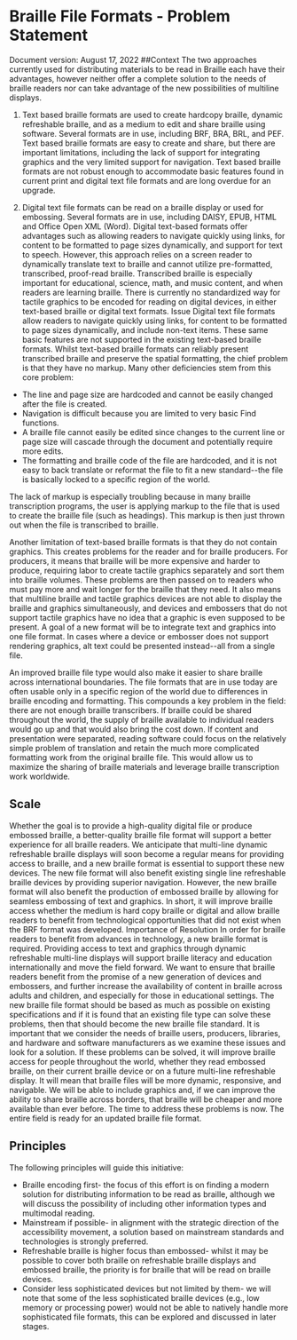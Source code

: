 # Braille File Formats - Problem Statement
Document version: August 17, 2022
##Context
The two approaches currently used for distributing materials to be read in Braille each have their advantages, however neither offer a complete solution to the needs of braille readers nor can take advantage of the new possibilities of multiline displays.

1. Text based braille formats are used to create hardcopy braille, dynamic refreshable braille, and as a medium to edit and share braille using software. Several formats are in use, including BRF, BRA, BRL, and PEF. Text based braille formats are easy to create and share, but there are important limitations, including the lack of support for integrating graphics and the very limited support for navigation. Text based braille formats are not robust enough to accommodate basic features found in current print and digital text file formats and are long overdue for an upgrade. 

2. Digital text file formats can be read on a braille display or used for embossing. Several formats are in use, including DAISY, EPUB, HTML and Office Open XML (Word). Digital text-based formats offer advantages such as allowing readers to navigate quickly using links, for content to be formatted to page sizes dynamically, and support for text to speech. However, this approach relies on a screen reader to dynamically translate text to braille and cannot utilize pre-formatted, transcribed, proof-read braille. Transcribed braille is especially important for educational, science, math, and music content, and when readers are learning braille.
There is currently no standardized way for tactile graphics to be encoded for reading on digital devices, in either text-based braille or digital text formats.
Issue
Digital text file formats allow readers to navigate quickly using links, for content to be formatted to page sizes dynamically, and include non-text items. These same basic features are not supported in the existing text-based braille formats. 
Whilst text-based braille formats can reliably present transcribed braille and preserve the spatial formatting, the chief problem is that they have no markup. Many other deficiencies stem from this core problem:
* The line and page size are hardcoded and cannot be easily changed after the file is created.
* Navigation is difficult because you are limited to very basic Find functions.
* A braille file cannot easily be edited since changes to the current line or page size will cascade through the document and potentially require more edits.
* The formatting and braille code of the file are hardcoded, and it is not easy to back translate or reformat the file to fit a new standard--the file is basically locked to a specific region of the world.

The lack of markup is especially troubling because in many braille transcription programs, the user is applying markup to the file that is used to create the braille file (such as headings). This markup is then just thrown out when the file is transcribed to braille.

Another limitation of text-based braille formats is that they do not contain graphics. This creates problems for the reader and for braille producers. For producers, it means that braille will be more expensive and harder to produce, requiring labor to create tactile graphics separately and sort them into braille volumes. These problems are then passed on to readers who must pay more and wait longer for the braille that they need. It also means that multiline braille and tactile graphics devices are not able to display the braille and graphics simultaneously, and devices and embossers that do not support tactile graphics have no idea that a graphic is even supposed to be present. A goal of a new format will be to integrate text and graphics into one file format. In cases where a device or embosser does not support rendering graphics, alt text could be presented instead--all from a single file.

An improved braille file type would also make it easier to share braille across international boundaries. The file formats that are in use today are often usable only in a specific region of the world due to differences in braille encoding and formatting. This compounds a key problem in the field: there are not enough braille transcribers. If braille could be shared throughout the world, the supply of braille available to individual readers would go up and that would also bring the cost down.
If content and presentation were separated, reading software could focus on the relatively simple problem of translation and retain the much more complicated formatting work from the original braille file. This would allow us to maximize the sharing of braille materials and leverage braille transcription work worldwide.

## Scale

Whether the goal is to provide a high-quality digital file or produce embossed braille, a better-quality braille file format will support a better experience for all braille readers. We anticipate that multi-line dynamic refreshable braille displays will soon become a regular means for providing access to braille, and a new braille format is essential to support these new devices. The new file format will also benefit existing single line refreshable braille devices by providing superior navigation. However, the new braille format will also benefit the production of embossed braille by allowing for seamless embossing of text and graphics. In short, it will improve braille access whether the medium is hard copy braille or digital and allow braille readers to benefit from technological opportunities that did not exist when the BRF format was developed. 
Importance of Resolution
In order for braille readers to benefit from advances in technology, a new braille format is required. Providing access to text and graphics through dynamic refreshable multi-line displays will support braille literacy and education internationally and move the field forward. We want to ensure that braille readers benefit from the promise of a new generation of devices and embossers, and further increase the availability of content in braille across adults and children, and especially for those in educational settings. 
The new braille file format should be based as much as possible on existing specifications and if it is found that an existing file type can solve these problems, then that should become the new braille file standard. It is important that we consider the needs of braille users, producers, libraries, and hardware and software manufacturers as we examine these issues and look for a solution.
If these problems can be solved, it will improve braille access for people throughout the world, whether they read embossed braille, on their current braille device or on a future multi-line refreshable display. It will mean that braille files will be more dynamic, responsive, and navigable. We will be able to include graphics and, if we can improve the ability to share braille across borders, that braille will be cheaper and more available than ever before. The time to address these problems is now. The entire field is ready for an updated braille file format.

## Principles

The following principles will guide this initiative:
* Braille encoding first- the focus of this effort is on finding a modern solution for distributing information to be read as braille, although we will discuss the possibility of including other information types and multimodal reading.
* Mainstream if possible- in alignment with the strategic direction of the accessibility movement, a solution based on mainstream standards and technologies is strongly preferred.
* Refreshable braille is higher focus than embossed- whilst it may be possible to cover both braille on refreshable braille displays and embossed braille, the priority is for braille that will be read on braille devices.
* Consider less sophisticated devices but not limited by them- we will note that some of the less sophisticated braille devices (e.g., low memory or processing power) would not be able to natively handle more sophisticated file formats, this can be explored and discussed in later stages.

